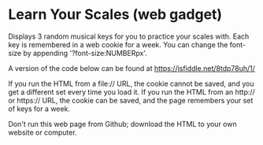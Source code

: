# Learn Your Scales (web gadget)


Displays 3 random musical keys for you to practice your scales with. 
Each key is remembered in a web cookie for a week. 
You can change the font-size by appending '?font-size:NUMBERpx'.

A version of the code below can be found at https://jsfiddle.net/8tdp78uh/1/

If you run the HTML from a file:// URL, the cookie cannot be saved, 
and you get a different set every time you load it. If you run
the HTML from an http:// or https:// URL, the cookie can be saved, 
and the page remembers your set of keys for a week.

Don't run this web page from Github; download the HTML to your own
website or computer.
